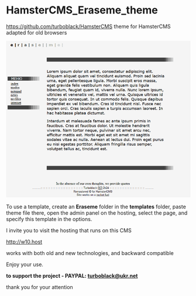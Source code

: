 # HamsterCMS_Eraseme_theme

https://github.com/turboblack/HamsterCMS theme for HamsterCMS adapted for old browsers

![this is what theme looks like](https://github.com/turboblack/HamsterCMS_Eraseme_theme/blob/main/eraseme.png)

To use a template, create an **Eraseme** folder in the **templates** folder, paste theme file there, open the admin panel on the hosting, select the page, and specify this template in the options.

I invite you to visit the hosting that runs on this CMS

http://w10.host

works with both old and new technologies, and backward compatible

Enjoy your use.

**to support the project - PAYPAL: turboblack@ukr.net**

thank you for your attention

